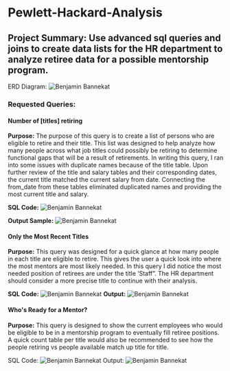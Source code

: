 # Pewlett-Hackard-Analysis

## Project Summary:  Use advanced sql queries and joins to create data lists for the HR department to analyze retiree data for a possible mentorship program.

ERD Diagram:
![Benjamin Bannekat](https://octodex.github.com/images/bannekat.png)

### Requested Queries:

#### Number of [titles] retiring

**Purpose:** The purpose of this query is to create a list of persons who are eligible to retire and their title.  This list was designed to help analyze how many people across what job titles could possibly be retiring to determine functional gaps that will be a result of retirements.  In writing this query, I ran into some issues with duplicate names because of the title table.  Upon further review of the title and salary tables and their corresponding dates, the current title matched the current salary from date.  Connecting the from_date from these tables eliminated duplicated names and providing the most current title and salary.


**SQL Code:** 
 ![Benjamin Bannekat](https://octodex.github.com/images/bannekat.png)

**Output Sample:**
 ![Benjamin Bannekat](https://octodex.github.com/images/bannekat.png)

#### Only the Most Recent Titles

**Purpose:**  This query was designed for a quick glance at how many people in each title are eligible to retire.  This gives the user a quick look into where the most mentors are most likely needed.  In this query I did notice the most needed position of retirees are under the title ‘Staff”.  The HR department should consider a more precise title to continue with their analysis.

**SQL Code:** 
 ![Benjamin Bannekat](https://octodex.github.com/images/bannekat.png)
**Output:**
 ![Benjamin Bannekat](https://octodex.github.com/images/bannekat.png)
#### Who's Ready for a Mentor?

**Purpose:** This query is designed to show the current employees who would be eligible to be in a mentorship program to eventually fill retiree positions.  A quick count table per title would also be recommended to see how the people retiring vs people available match up title for title.


SQL Code:
 ![Benjamin Bannekat](https://octodex.github.com/images/bannekat.png)
Output:
![Benjamin Bannekat](https://octodex.github.com/images/bannekat.png)
